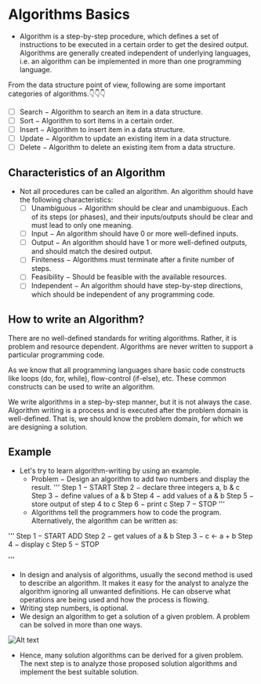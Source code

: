 # Algorithms Basics

- Algorithm is a step-by-step procedure, which defines a set of instructions to be executed in a certain order to get the desired output. Algorithms are generally created independent of underlying languages, i.e. an algorithm can be implemented in more than one programming language.

From the data structure point of view, following are some important categories of algorithms.👇👇👇
  - [ ] Search − Algorithm to search an item in a data structure.
  - [ ] Sort − Algorithm to sort items in a certain order.
  - [ ] Insert − Algorithm to insert item in a data structure.
  - [ ] Update − Algorithm to update an existing item in a data structure.
  - [ ] Delete − Algorithm to delete an existing item from a data structure.

## Characteristics of an Algorithm

- Not all procedures can be called an algorithm. An algorithm should have the following characteristics:
  - [ ] Unambiguous − Algorithm should be clear and unambiguous. Each of its steps (or phases), and their inputs/outputs should be clear and must lead to only one meaning.
  - [ ] Input − An algorithm should have 0 or more well-defined inputs.
  - [ ] Output − An algorithm should have 1 or more well-defined outputs, and should match the desired output.
  - [ ] Finiteness − Algorithms must terminate after a finite number of steps.
  - [ ] Feasibility − Should be feasible with the available resources.
  - [ ] Independent − An algorithm should have step-by-step directions, which should be independent of any programming code.

## How to write  an Algorithm?

There are no well-defined standards for writing algorithms. Rather, it is problem and resource dependent. Algorithms are never written to support a particular programming code.

As we know that all programming languages share basic code constructs like loops (do, for, while), flow-control (if-else), etc. These common constructs can be used to write an algorithm.

We write algorithms in a step-by-step manner, but it is not always the case. Algorithm writing is a process and is executed after the problem domain is well-defined. That is, we should know the problem domain, for which we are designing a solution.

## Example
- Let's try to learn algorithm-writing by using an example.
  - Problem − Design an algorithm to add two numbers and display the result.
'''
    Step 1 − START
    Step 2 − declare three integers a, b & c
    Step 3 − define values of a & b
    Step 4 − add values of a & b
    Step 5 − store output of step 4 to c
    Step 6 − print c
    Step 7 − STOP
'''
  - Algorithms tell the programmers how to code the program. Alternatively, the algorithm can be written as:

'''
    Step 1 − START ADD
    Step 2 − get values of a & b
    Step 3 − c ← a + b
    Step 4 − display c
    Step 5 − STOP

'''
  - In design and analysis of algorithms, usually the second method is used to describe an algorithm. It makes it easy for the analyst to analyze the algorithm ignoring all unwanted definitions. He can observe what operations are being used and how the process is flowing.
  - Writing step numbers, is optional.
  - We design an algorithm to get a solution of a given problem. A problem can be solved in more than one ways.


  ![Alt text](https://www.tutorialspoint.com/data_structures_algorithms/images/algorithm_analysis.jpg)
  - Hence, many solution algorithms can be derived for a given problem. The next step is to analyze those proposed solution algorithms and implement the best suitable solution.

